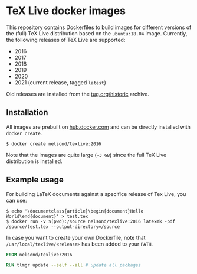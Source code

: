 # TeX Live docker images

This repository contains Dockerfiles to build images for different
versions of the (full) TeX Live distribution based on the `ubuntu:18.04`
image. Currently, the following releases of TeX Live are supported:

* 2016
* 2017
* 2018
* 2019
* 2020
* 2021 (current release, tagged `latest`)

Old releases are installed from the [tug.org/historic](https://www.tug.org/historic/) archive.

## Installation

All images are prebuilt on [hub.docker.com](https://cloud.docker.com/repository/docker/nelsond/texlive) and can be directly installed with `docker create`.

```shell
$ docker create nelsond/texlive:2016
```

Note that the images are quite large (`~3 GB`) since the full TeX Live
distribution is installed.

## Example usage

For building LaTeX documents against a specifice release of Tex
Live, you can use:

```shell
$ echo '\documentclass{article}\begin{document}Hello World\end{document}' > test.tex
$ docker run -v $(pwd):/source nelsond/texlive:2016 latexmk -pdf /source/test.tex --output-directory=/source
```

In case you want to create your own Dockerfile, note that
`/usr/local/texlive/<release>` has been added to your `PATH`.

```Dockerfile
FROM nelsond/texlive:2016

RUN tlmgr update --self --all # update all packages
```
